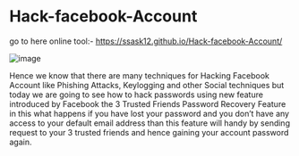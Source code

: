 # Hack-facebook-Account
go to here online tool:- https://ssask12.github.io/Hack-facebook-Account/


![image](https://user-images.githubusercontent.com/106001865/199209678-9312d6e9-19e3-4516-9346-0b0949a22556.png)

Hence we know that there are many techniques for Hacking Facebook Account like Phishing Attacks, Keylogging and other Social techniques but today we are going to see how to hack passwords using new feature introduced by Facebook the 3 Trusted Friends Password Recovery Feature in this what happens if you have lost your password and you don’t have any access to your default email address than this feature will handy by sending request to your 3 trusted friends and hence gaining your account password again.
